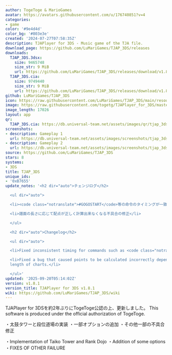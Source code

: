 ```yaml
---
author: TogeToge & MarioGames
avatar: https://avatars.githubusercontent.com/u/176740851?v=4
categories:
- game
color: '#9e4d4d'
color_bg: '#803e3e'
created: '2024-07-27T07:58:35Z'
description: TJAPlayer for 3DS - Music game of the TJA file.
download_page: https://github.com/LuMariGames/TJAP_3DS/releases
downloads:
  TJAP_3DS.3dsx:
    size: 9465748
    size_str: 9 MiB
    url: https://github.com/LuMariGames/TJAP_3DS/releases/download/v1.8.1/TJAP_3DS.3dsx
  TJAP_3DS.cia:
    size: 9749440
    size_str: 9 MiB
    url: https://github.com/LuMariGames/TJAP_3DS/releases/download/v1.8.1/TJAP_3DS.cia
github: LuMariGames/TJAP_3DS
icon: https://raw.githubusercontent.com/LuMariGames/TJAP_3DS/main/resource/icon.png
image: https://raw.githubusercontent.com/togetg/TJAPlayer_for_3DS/master/resource/banner.png
image_length: 17026
layout: app
qr:
  TJAP_3DS.cia: https://db.universal-team.net/assets/images/qr/tjap_3ds-cia.png
screenshots:
- description: Gameplay 1
  url: https://db.universal-team.net/assets/images/screenshots/tjap_3ds/gameplay-1.png
- description: Gameplay 2
  url: https://db.universal-team.net/assets/images/screenshots/tjap_3ds/gameplay-2.png
source: https://github.com/LuMariGames/TJAP_3DS
stars: 8
systems:
- 3DS
title: TJAP_3DS
unique_ids:
- '0xB7655'
update_notes: '<h2 dir="auto">チェンジログ</h2>

  <ul dir="auto">

  <li><code class="notranslate">#GOGOSTART</code>等の命令のタイミングが一致していなかったのを修正</li>

  <li>譜面の長さに応じて配点が正しく計算出来なくなる不具合の修正</li>

  </ul>

  <h2 dir="auto">Changelog</h2>

  <ul dir="auto">

  <li>Fixed inconsistent timing for commands such as <code class="notranslate">#GOGOSTART</code>.</li>

  <li>Fixed a bug that caused points to be calculated incorrectly depending on the
  length of charts.</li>

  </ul>'
updated: '2025-09-20T05:14:02Z'
version: v1.8.1
version_title: TJAPlayer for 3DS v1.8.1
wiki: https://github.com/LuMariGames/TJAP_3DS/wiki
---
```

TJAPlayer for 3DSを約2年ぶりにTogeToge公認の上、更新しました。
This software is produced under the official authorization of TogeToge.

・太鼓タワーと段位道場の実装
・一部オプションの追加
・その他一部の不具合修正

・Implementation of Taiko Tower and Rank Dojo
・Addition of some options
・FIXES OF OTHER FAILURE